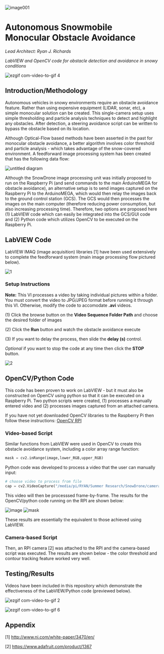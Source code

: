 ![image001](https://user-images.githubusercontent.com/23239868/28748600-b190782c-7489-11e7-82ae-55db54c94050.jpg)
# Autonomous Snowmobile Monocular Obstacle Avoidance
*Lead Architect: Ryan J. Richards*

*LabVIEW and OpenCV code for obstacle detection and avoidance in snowy conditions*

![ezgif com-video-to-gif 4](https://user-images.githubusercontent.com/23239868/28676573-ff21a2be-72b8-11e7-88fa-b2b459883bd7.gif)

## Introduction/Methodology ##

Autonomous vehicles in snowy environments require an obstacle avoidance feature. Rather than using expensive equipment (LIDAR, sonar, etc),  a simple monocular solution can be created. This single-camera setup uses simple thresholding and particle analysis techniques to detect and highlight any obstacles. After detection, a steering avoidance script can be written to bypass the obstacle based on its location.

Although Optical-Flow based methods have been asserted in the past for monocular obstacle avoidance, a better algorithm involves color threshold and particle analysis - which takes advantage of the snow-covered environment. A feedforward image processing system has been created that has the following data flow:

![untitled diagram](https://user-images.githubusercontent.com/23239868/28692853-61054774-72f0-11e7-9c6b-1f76897dc23a.jpg)

Although the SnowDrone image processing unit was initially proposed to run on the Raspberry Pi (and send commands to the main ArduinoMEGA for obstacle avoidance), an alternative setup is to send images captured on the Raspberry Pi to the ArduinoMEGA, which would then relay the images back to the ground control station (GCS). The GCS would then processes the images on the main computer (therefore reducing power consumption, but also increasing processing time). Therefore, two options are proposed here (1) LabVIEW code which can easily be integrated into the GCS/GUI code and (2) Python code which utilizes OpenCV to be executed on the Raspberry Pi.

## LabVIEW Code ##

LabVIEW IMAQ (image acquisition) libraries [1] have been used extensively to complete the feedforward system (main image processing flow pictured below).

![1](https://user-images.githubusercontent.com/23239868/28693449-b45ea2ec-72f2-11e7-9ce3-2f288aeb96af.PNG)

### Setup Instructions ###

**Note:** This VI processes a video by taking individual pictures within a folder. You must convert the video to JPG/JPEG format before running it through this VI. Otherwise, modify the code to accomodate **.avi** videos.

(1) Click the browse button on the **Video Sequence Folder Path** and choose the desired folder of images

(2) Click the **Run** button and watch the obstacle avoidance execute

(3) If you want to delay the process, then slide the **delay (s)** control.

*Optional* if you want to stop the code at any time then click the **STOP** button.

![2](https://user-images.githubusercontent.com/23239868/28926963-51f752e4-7837-11e7-8061-00c40541e041.JPG)

## OpenCV/Python Code ##

This code has been proven to work on LabVIEW - but it must also be constructed on OpenCV using python so that it can be executed on a Raspberry Pi. Two python scripts were created, (1) processes a manually entered video and (2) processes images captured from an attached camera. 

If you have not yet downloaded OpenCV libraries to the Raspberry Pi then follow these instructions: [OpenCV RPI](http://www.pyimagesearch.com/2016/04/18/install-guide-raspberry-pi-3-raspbian-jessie-opencv-3/)

### Video-based Script ###

Similar functions from LabVIEW were used in OpenCV  to create this obstacle avoidance system, including a color array range function:

```python
mask = cv2.inRange(image,lower_RGB,upper_RGB)
```

Python code was developed to process a video that the user can manually input:

```python
# choose video to process from file
cap = cv2.VideoCapture("/media/pi/RYAN/Summer Research/SnowDrone/camera/videos/snowRun2.mp4")
```

This video will then be processsed frame-by-frame. The results for the OpenCV/python code running on the RPI are shown below:

![image](https://user-images.githubusercontent.com/23239868/28970974-65c33db2-78f8-11e7-955c-68703b2fe03a.png)
![mask](https://user-images.githubusercontent.com/23239868/28970975-65cb46ec-78f8-11e7-9678-11d8b56fb93f.png)

These results are essentially the equivalent to those achieved using LabVIEW.

### Camera-based Script ###

Then, an RPI camera [2] was attached to the RPI and the camera-based script was executed. The results are shown below - the color threshold and contour tracking feature worked very well.




## Testing/Results ##

Videos have been included in this repository which demonstrate the effectiveness of the LabVIEW/Python code (previewed below).

![ezgif com-video-to-gif 2](https://user-images.githubusercontent.com/23239868/28652591-a7a80e5e-7256-11e7-9c03-d41bdddb1ac8.gif)

![ezgif com-video-to-gif 6](https://user-images.githubusercontent.com/23239868/28677336-38f9dc2a-72bb-11e7-8e94-b41546a17c08.gif)


## Appendix ##

[1] http://www.ni.com/white-paper/3470/en/

[2] https://www.adafruit.com/product/1367


